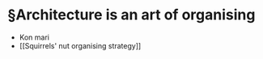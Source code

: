 # §Architecture is an art of organising
- Kon mari
- [[Squirrels' nut organising strategy]]

<!-- #evergreen #outline -->

<!-- {BearID:1D005F2D-778B-46FA-A10E-0F3EFD41D38E-57831-00010EF3C1FD8207} -->
